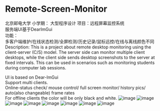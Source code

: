 # Remote-Screen-Monitor  
北京邮电大学 小学期： 大型程序设计  项目：远程屏幕监控系统  
服务端UI基于DearImGui  
功能：  
多客户端维护/在线状态检测/全屏检测/历史记录/鼠标远控/在线与离线颜色不同  
Description: This is a project about remote desktop monitoring using the client-server (C/S) model. The server side can monitor multiple client desktops, while the client side sends desktop screenshots to the server at fixed intervals. This can be used in scenarios such as monitoring students during computer lab sessions.

UI is based on Dear-ImGui  
Support multi clients.  
Online-status check/ mouse control/ full screen monitor/ history pics/ auto(also changeable) frame rates  
For offline clients the color will be only black and white.
![image](https://github.com/user-attachments/assets/8911397a-a334-4af1-ac62-ce7cb4bdde91)
![image](https://github.com/user-attachments/assets/710504d0-049b-4f04-8a69-9a74a7e6cac1)
![image](https://github.com/user-attachments/assets/c6382f9d-9a8a-413e-abcd-1c66dccd5163)
![image](https://github.com/user-attachments/assets/90967a2d-99f0-4d82-ab9b-beb7b3b6a36f)
![image](https://github.com/user-attachments/assets/f57608b5-7c24-4d02-967e-ffb716f9aa7d)
![image](https://github.com/user-attachments/assets/fec925f7-6b54-461f-9e8e-3a78bcb70c89)
![image](https://github.com/user-attachments/assets/44632228-7a9c-4fac-b690-e82ed9cb819b)
![image](https://github.com/user-attachments/assets/81431112-9471-4e09-9a4c-1b64694bb722)
